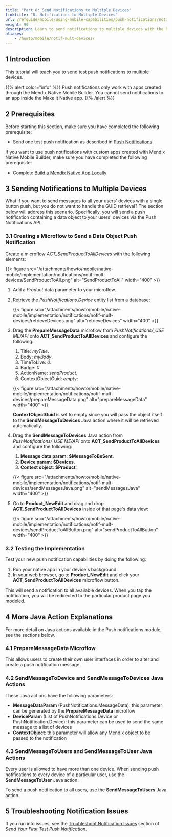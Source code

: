 ```yaml
---
title: "Part 8: Send Notifications to Multiple Devices"
linktitle: "8. Notifications to Multiple Devices"
url: /refguide/mobile/using-mobile-capabilities/push-notifications/notif-mult-devices/
weight: 90
description: Learn to send notifications to multiple devices with the Native Mobile Builder.
aliases:
    - /howto/mobile/notif-mult-devices/
---
```


## 1 Introduction

This tutorial will teach you to send test push notifications to multiple devices.

{{% alert color="info" %}}
Push notifications only work with apps created through the Mendix Native Mobile Builder. You cannot send notifications to an app inside the Make it Native app.
{{% /alert %}}

## 2 Prerequisites

Before starting this section, make sure you have completed the following prerequisite:

* Send one test push notification as described in [Push Notifications](/refguide/mobile/using-mobile-capabilities/push-notifications/)

If you want to use push notifications with custom apps created with Mendix Native Mobile Builder, make sure you have completed the following prerequisite:

* Complete [Build a Mendix Native App Locally](/refguide/mobile/distributing-mobile-apps/building-native-apps/native-build-locally/)

## 3 Sending Notifications to Multiple Devices

What if you want to send messages to all your users' devices with a single button push, but you do not want to handle the GUID retrieval? The section below will address this scenario. Specifically, you will send a push notification containing a data object to your users' devices via the Push Notifications API.

### 3.1 Creating a Microflow to Send a Data Object Push Notification 

Create a microflow *ACT_SendProductToAllDevices* with the following elements:

{{< figure src="/attachments/howto/mobile/native-mobile/implementation/notifications/notif-mult-devices/SendProductToAll.png" alt="SendProductToAll"    width="400"  >}}

1. Add a *Product* data parameter to your microflow.
2. Retrieve the *PushNotifications.Device* entity list from a database:

    {{< figure src="/attachments/howto/mobile/native-mobile/implementation/notifications/notif-mult-devices/retrieveDevices.png" alt="retrieveDevices"    width="400"  >}}

3. Drag the **PrepareMessageData** microflow from *PushNotifications/_USE ME/API* onto **ACT_SendProductToAllDevices** and configure the following:<br />
    1. Title: *myTitle*.<br />
    1. Body: *myBody*.<br />
    1. TimeToLive: *0*.<br />
    1. Badge: *0*.<br />
    1. ActionName: *sendProduct*.<br />
    1. ContextObjectGuid: *empty*:

    {{< figure src="/attachments/howto/mobile/native-mobile/implementation/notifications/notif-mult-devices/prepareMessageData.png" alt="prepareMessageData"    width="400"  >}}

    **ContextObjectGuid** is set to empty since you will pass the object itself to the **SendMessageToDevices** Java action where it will be retrieved automatically. 

4. Drag the **SendMessageToDevices** Java action from *PushNotifications/_USE ME/API* onto **ACT_SendProductToAllDevices** and configure the following:<br />
    1. **Message data param**: **$MessageToBeSent**.<br />
    1. **Device param**: **$Devices**.<br />
    1. **Context object**: **$Product**:

    {{< figure src="/attachments/howto/mobile/native-mobile/implementation/notifications/notif-mult-devices/sendMessagesJava.png" alt="sendMessagesJava"    width="400"  >}}

5. Go to **Product_NewEdit** and drag and drop **ACT_SendProductToAllDevices** inside of that page's data view:

    {{< figure src="/attachments/howto/mobile/native-mobile/implementation/notifications/notif-mult-devices/sendProductToAllButton.png" alt="sendProductToAllButton"    width="400"  >}}

### 3.2 Testing the Implementation

Test your new push notification capabilities by doing the following:

1. Run your native app in your device's background.
2. In your web browser, go to **Product_NewEdit** and click your **ACT_SendProductToAllDevices** microflow button. 

This will send a notification to all available devices. When you tap the notification, you will be redirected to the particular product page you modeled.

## 4 More Java Action Explanations

For more detail on Java actions available in the Push notifications module, see the sections below.

### 4.1 PrepareMessageData Microflow

This allows users to create their own user interfaces in order to alter and create a push notification message. 

### 4.2 SendMessageToDevice and SendMessageToDevices Java Actions

These Java actions have the following parameters:

* **MessageDataParam** (PushNotifications.MessageData): this parameter can be generated by the **PrepareMessageData** microflow
* **DeviceParam** (List of PushNotifications.Device or PushNotification.Device): this parameter can be used to send the same message to a list of devices
* **ContextObject**: this parameter will allow any Mendix object to be passed to the notification

### 4.3 SendMessageToUsers and SendMessageToUser Java Actions

Every user is allowed to have more than one device. When sending push notifications to every device of a particular user, use  the **SendMessageToUser** Java action.

To send a push notification to all users, use the **SendMessageToUsers** Java action.

## 5 Troubleshooting Notification Issues

If you run into issues, see the [Troubleshoot Notification Issues](/refguide/mobile/using-mobile-capabilities/push-notifications/notif-send-test/#troubleshoot) section of *Send Your First Test Push Notification*.
